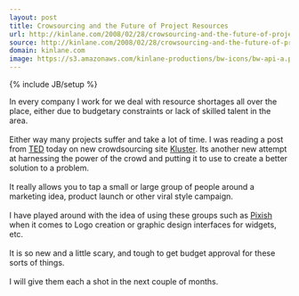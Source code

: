 ```yaml
---
layout: post
title: Crowsourcing and the Future of Project Resources
url: http://kinlane.com/2008/02/28/crowsourcing-and-the-future-of-project-resources/
source: http://kinlane.com/2008/02/28/crowsourcing-and-the-future-of-project-resources/
domain: kinlane.com
image: https://s3.amazonaws.com/kinlane-productions/bw-icons/bw-api-a.png
---
```

{% include JB/setup %}

<p>
     In every company I work for we deal with resource shortages all over the place, either due to budgetary constraints or lack of skilled talent in the area.
     <br />
     <br />
     Either way many projects suffer and take a lot of time. I was reading a post from <a href="http://www.ted.com/">TED</a> today on new crowdsourcing site <a href="http://beta.kluster.com/">Kluster</a>. Its another new attempt at harnessing the power of the crowd and putting it to use to create a better solution to a problem.
     <br />
     <br />
     It really allows you to tap a small or large group of people around a marketing idea, product launch or other viral style campaign.
     <br />
     <br />
     I have played around with the idea of using these groups such as <a href="http://www.pixish.com/">Pixish</a> when it comes to Logo creation or graphic design interfaces for widgets, etc.
     <br />
     <br />
     It is so new and a little scary, and tough to get budget approval for these sorts of things.
     <br />
     <br />
     I will give them each a shot in the next couple of months.
</p>